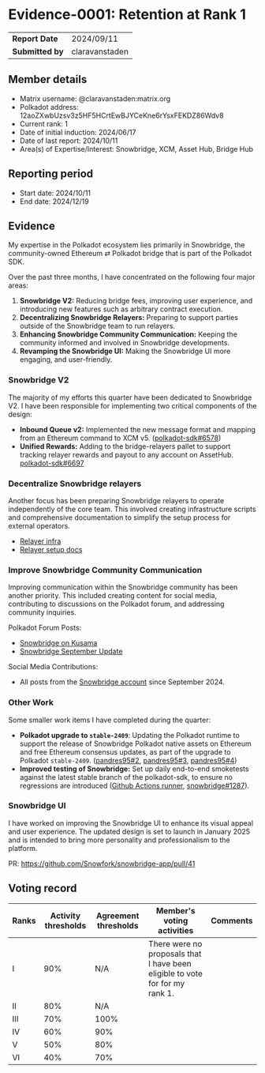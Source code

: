 # Evidence-0001: Retention at Rank 1

|                 |                |
| --------------- |----------------|
| **Report Date** | 2024/09/11     |
| **Submitted by**| claravanstaden |


## **Member details**

* Matrix username: @claravanstaden:matrix.org
* Polkadot address: 12aoZXwbUzsv3z5HF5HCrtEwBJYCeKne6rYsxFEKDZ86Wdv8
* Current rank: 1
* Date of initial induction: 2024/06/17
* Date of last report: 2024/10/11
* Area(s) of Expertise/Interest: Snowbridge, XCM, Asset Hub, Bridge Hub

## **Reporting period**

* Start date: 2024/10/11
* End date: 2024/12/19

## **Evidence**

My expertise in the Polkadot ecosystem lies primarily in Snowbridge, the community-owned Ethereum ⇄ Polkadot bridge that is part of the Polkadot SDK.

Over the past three months, I have concentrated on the following four major areas:

1. **Snowbridge V2:** Reducing bridge fees, improving user experience, and introducing new features such as arbitrary contract execution.
2. **Decentralizing Snowbridge Relayers:** Preparing to support parties outside of the Snowbridge team to run relayers.
3. **Enhancing Snowbridge Community Communication:** Keeping the community informed and involved in Snowbridge developments.
4. **Revamping the Snowbridge UI:** Making the Snowbridge UI more engaging, and user-friendly.

### Snowbridge V2

The majority of my efforts this quarter have been dedicated to Snowbridge V2. I have been responsible for implementing two critical components of the design:

- **Inbound Queue v2:** Implemented the new message format and mapping from an Ethereum command to XCM v5. ([polkadot-sdk#6578](https://github.com/paritytech/polkadot-sdk/pull/6578))
- **Unified Rewards:** Adding to the bridge-relayers pallet to support tracking relayer rewards and payout to any account on AssetHub. [polkadot-sdk#6697](https://github.com/paritytech/polkadot-sdk/pull/6697)

### Decentralize Snowbridge relayers

Another focus has been preparing Snowbridge relayers to operate independently of the core team. This involved creating infrastructure scripts and comprehensive documentation to simplify the setup process for external operators.

- [Relayer infra](https://github.com/Snowfork/snowbrige-relayers-infra)
- [Relayer setup docs](https://docs.snowbridge.network/operations/run-relayers)

### Improve Snowbridge Community Communication

Improving communication within the Snowbridge community has been another priority. This included creating content for social media, contributing to discussions on the Polkadot forum, and addressing community inquiries.

Polkadot Forum Posts:

- [Snowbridge on Kusama](https://forum.polkadot.network/t/snowbridge-on-kusama/11079)
- [Snowbridge September Update](https://forum.polkadot.network/t/snowbridge-september-update/10389/1)

Social Media Contributions:

- All posts from the [Snowbridge account](https://x.com/_snowbridge) since September 2024.

### Other Work

Some smaller work items I have completed during the quarter:

- **Polkadot upgrade to `stable-2409`**: Updating the Polkadot runtime to support the release of Snowbridge Polkadot native assets on Ethereum and free Ethereum consensus updates, as part of the upgrade to Polkadot `stable-2409`. ([pandres95#2](https://github.com/pandres95/runtimes/pull/2), [pandres95#3](https://github.com/pandres95/runtimes/pull/3), [pandres95#4](https://github.com/pandres95/runtimes/pull/4))
- **Improved testing of Snowbridge:** Set up daily end-to-end smoketests against the latest stable branch of the polkadot-sdk, to ensure no regressions are introduced ([Github Actions runner](https://github.com/Snowfork/snowbridge/actions/runs/12388724871), [snowbridge#1287](https://github.com/Snowfork/snowbridge/pull/1287)).

### Snowbridge UI

I have worked on improving the Snowbridge UI to enhance its visual appeal and user experience. The updated design is set to launch in January 2025 and is intended to bring more personality and professionalism to the platform.

PR: https://github.com/Snowfork/snowbridge-app/pull/41

## **Voting record**

| Ranks | Activity thresholds | Agreement thresholds | Member's voting activities | Comments |
| ----- | ----- | ----- | ----- | ----- |
| I | 90% | N/A | There were no proposals that I have been eligible to vote for for my rank 1\. |  |
| II | 80% | N/A |  |  |
| III | 70% | 100% |  |  |
| IV | 60% | 90% |  |  |
| V | 50% | 80% |  |  |
| VI | 40% | 70% |  |  |



